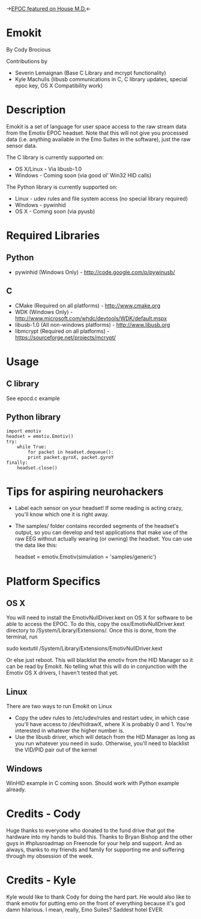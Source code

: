 ->[EPOC featured on House M.D.](http://imm.io/media/4i/4iL0.jpeg)<-

Emokit
======

By Cody Brocious 

Contributions by

* Severin Lemaignan (Base C Library and mcrypt functionality)
* Kyle Machulis (libusb communications in C, C library updates, special epoc key, OS X Compatibility work)

Description
===========

Emokit is a set of language for user space access to the raw stream data from the Emotiv EPOC headset. Note that this will not give you processed data (i.e. anything available in the Emo Suites in the software), just the raw sensor data. 

The C library is currently supported on:

* OS X/Linux - Via libusb-1.0
* Windows - Coming soon (via good ol' Win32 HID calls)

The Python library is currently supported on:

* Linux - udev rules and file system access (no special library required)
* Windows - pywinhid
* OS X - Coming soon (via pyusb)

Required Libraries
==================

Python
------

* pywinhid (Windows Only) - http://code.google.com/p/pywinusb/

C
- 

* CMake (Required on all platforms) - http://www.cmake.org
* WDK (Windows Only) - http://www.microsoft.com/whdc/devtools/WDK/default.mspx
* libusb-1.0 (All non-windows platforms) - http://www.libusb.org
* libmcrypt (Required on all platforms) - https://sourceforge.net/projects/mcrypt/

Usage
=====

C library
---------

See epocd.c example

Python library
--------------

    import emotiv
    headset = emotiv.Emotiv()
    try:
        while True:
            for packet in headset.dequeue():
            print packet.gyroX, packet.gyroY
    finally:
        headset.close()


Tips for aspiring neurohackers
==========================

* Label each sensor on your headset! If some reading is acting crazy, you'll know which one it is right away. 

* The samples/ folder contains recorded segments of the headset's
  output, so you can develop and test applications that make use of
  the raw EEG without actually wearing (or owning) the headset. You
  can use the data like this:

    headset = emotiv.Emotiv(simulation = 'samples/generic')


Platform Specifics
==================

OS X
----

You will need to install the EmotivNullDriver.kext on OS X for software to be able to access the EPOC. To do this, copy the osx/EmotivNullDriver.kext directory to /System/Library/Extensions/. Once this is done, from the terminal, run

sudo kextutil /System/Library/Extensions/EmotivNullDriver.kext

Or else just reboot. This will blacklist the emotiv from the HID Manager so it can be read by Emokit. No telling what this will do in conjunction with the Emotiv OS X drivers, I haven't tested that yet.

Linux
-----

There are two ways to run Emokit on Linux

* Copy the udev rules to /etc/udev/rules and restart udev, in which case you'll have access to /dev/hidrawX, where X is probably 0 and 1. You're interested in whatever the higher number is. 
* Use the libusb driver, which will detach from the HID Manager as long as you run whatever you need in sudo. Otherwise, you'll need to blacklist the VID/PID pair out of the kernel

Windows
-------

WinHID example in C coming soon. Should work with Python example already.

Credits - Cody
==============

Huge thanks to everyone who donated to the fund drive that got the hardware into my hands to build this.
Thanks to Bryan Bishop and the other guys in #hplusroadmap on Freenode for your help and support.
And as always, thanks to my friends and family for supporting me and suffering through my obsession of the week.

Credits - Kyle
==============

Kyle would like to thank Cody for doing the hard part.
He would also like to thank emotiv for putting emo on the front of everything because it's god damn hilarious. I mean, really, Emo Suites? Saddest hotel EVER.






